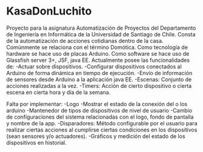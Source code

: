 KasaDonLuchito
==============

Proyecto para la asignatura Automatización de Proyectos del Departamento de Ingeniería en Informática de la Universidad de Santiago de Chile. Consta de la automatización de acciones cotidianas dentro de la casa. Comúnmente se relaciona con el término Domótica.
Como tecnología de hardware se hace uso de placas Arduino.
Como software se hace uso de Glassfish server 3+, JSF, java EE.
Actualmente posee las funcionalidades de:
-Actuar sobre dispositivos.
-Configurar dispositivos conectados al Arduino de forma dinámica en tiempo de 
ejecución.
-Envío de información de sensores desde Arduino a la aplicación java EE.
-Escenas: Conjunto de acciones realizadas a la vez.
-Timers: Acción de cierto dispositivo o cierta escena en cierta hora y día de la semana.


Falta por implementar:
-Logo
-Mostrar el estado de la conexión del o los arduino
-Mantenedor de tipos de dispositivos de nivel de usuario
-Cambio de configuraciones del sistema relacionadas con el logo, fondo de pantalla y nombre de la app.
-Disparadores: Método configurable por el usuario para realizar ciertas acciones al cumplirse ciertas condiciones en los dispositivos (sean sensores y/o actuadores).
-Gráficos y medición del estado de los dispositivos en historial.
